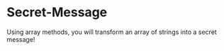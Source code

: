 # Secret-Message
Using array methods, you will transform an array of strings into a secret message! 
